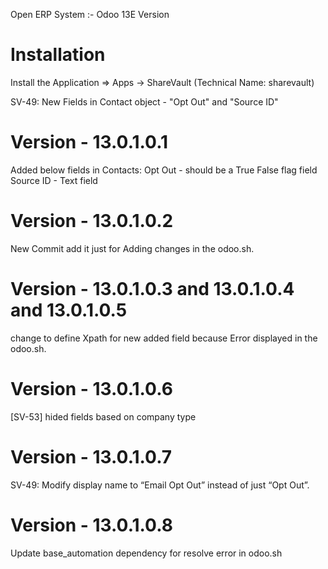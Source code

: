 Open ERP System :- Odoo 13E Version 

Installation 
============
Install the Application => Apps -> ShareVault (Technical Name: sharevault)

SV-49: New Fields in Contact object - "Opt Out" and "Source ID"    

Version - 13.0.1.0.1
=======================
Added below fields in Contacts:
Opt Out - should be a True False flag field
Source ID - Text field

Version - 13.0.1.0.2
================
New Commit add it just for Adding changes in the odoo.sh.

Version - 13.0.1.0.3 and 13.0.1.0.4 and 13.0.1.0.5
=======================
change to define Xpath for new added field because Error displayed in the odoo.sh.

Version - 13.0.1.0.6
================
[SV-53] hided fields based on company type

Version - 13.0.1.0.7
================
SV-49: Modify display name to “Email Opt Out” instead of just “Opt Out”.

Version - 13.0.1.0.8
================
Update base_automation dependency for resolve error in odoo.sh